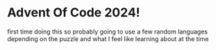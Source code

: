# Advent Of Code 2024!

first time doing this so probably going to use a few random languages depending on the puzzle and what I feel like learning about at the time
